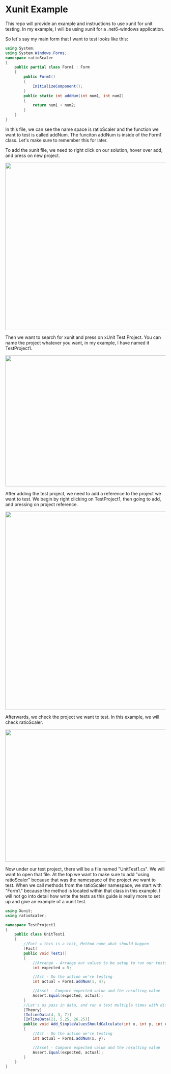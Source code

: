 # Xunit Example
This repo will provide an example and instructions to use xunit for unit testing. In my example, I will be using xunit for a .net6-windows application.

So let's say my main form that I want to test looks like this:
```csharp
using System;
using System.Windows.Forms;
namespace ratioScaler
{
    public partial class Form1 : Form
    {
        public Form1()
        {
            InitializeComponent();
        }
        public static int addNum(int num1, int num2)
        {
            return num1 + num2;
        }
    }
}
```
In this file, we can see the name space is ratioScaler and the function we want to test is called addNum. The funciton addNum is inside of the Form1 class. Let's make sure to remember this for later.

To add the xunit file, we need to right click on our solution, hover over add, and press on new project.

<p align="center">
<img src="https://user-images.githubusercontent.com/100814612/169671531-03fbe36e-3cdb-41fb-bc61-3cce8a35230e.png" width = "700", height = "524"><img>
</p>

Then we want to search for xunit and press on xUnit Test Project. You can name the project whatever you want, in my example, I have named it TestProject1.

<p align="center">
<img src="https://user-images.githubusercontent.com/100814612/169671563-0be40ff2-0a2d-47df-a767-270ebd4a5dfc.png" width = "700", height = "410"><img>
</p>

After adding the test project, we need to add a reference to the project we want to test. We begin by right clicking on TestProject1, then going to add, and pressing on project reference.

<p align="center">
<img src="https://user-images.githubusercontent.com/100814612/169671600-46c88f24-2b65-42b2-99d1-fb19717e6882.png" width = "600", height = "620"><img>
</p>

Afterwards, we check the project we want to test. In this example, we will check ratioScaler.

<p align="center">
<img src="https://user-images.githubusercontent.com/100814612/169671632-4b7a6aea-aa85-4b94-a0f0-4bbd4e150247.png" width = "600", height = "414"><img>
</p>

Now under our test project, there will be a file named "UnitTest1.cs". We will want to open that file. At the top we want to make sure to add "using ratioScaler" because that was the namespace of the project we want to test. When we call methods from the ratioScaler namespace, we start with "Form1." because the method is located within that class in this example. I will not go into detail how write the tests as this guide is really more to set up and give an example of a xunit test.

```csharp
using Xunit;
using ratioScaler;

namespace TestProject1
{
    public class UnitTest1
    {
        //Fact = this is a test, Method name_what should happen
        [Fact]
        public void Test1()
        {
            //Arrange - Arrange our values to be setup to run our tests
            int expected = 5;

            //Act - Do the action we're testing
            int actual = Form1.addNum(1, 4);

            //Asset - Compare expected value and the resulting value
            Assert.Equal(expected, actual);
        }
        //Let's us pass in data, and run a test multiple times with different datasets
        [Theory]
        [InlineData(4, 3, 7)]
        [InlineData(21, 5.25, 26.25)]
        public void Add_SimpleValuesShouldCalculate(int x, int y, int expected)
        {
            //Act - Do the action we're testing
            int actual = Form1.addNum(x, y);

            //Asset - Compare expected value and the resulting value
            Assert.Equal(expected, actual);
        }
    }
}
```
